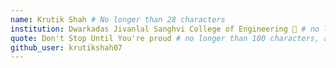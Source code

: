```yaml
---
name: Krutik Shah # No longer than 28 characters
institution: Dwarkadas Jivanlal Sanghvi College of Engineering 🚩 # no longer than 58 characters
quote: Don't Stop Until You're proud # no longer than 100 characters, avoid using quotes(") to guarantee the format remains the same.
github_user: krutikshah07
---
```

